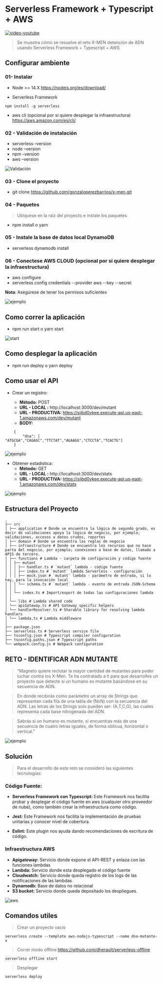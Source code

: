 # Serverless Framework + Typescript + AWS



[![video-youtube](__doc__/youtube.png)](https://youtu.be/O_hsX3JnHE0)

> Se muestra cómo se resuelve el reto X-MEN detención de ADN usando Serverless Framework + Typescript + AWS

## Configurar ambiente
### 01- Instalar
- Node >= 14.X 
https://nodejs.org/es/download/ 

- Serverless Framework

```
npm install -g serverless 
```

- aws cli (opcional por si quiere desplegar la infraestructura)
https://aws.amazon.com/es/cli/ 

### 02 - Validación de instalación 
- serverless –version
- node –version
- npm –version 
- aws –version 

![Validación](__doc__/validacionIntalacion.png)

### 03 - Clone el proyecto 
- git clone https://github.com/gonzaloperezbarrios/x-men.git

### 04 - Paquetes

> Ubíquese en la raíz del proyecto e instale los paquetes

- npm install o yarn
### 05 - Instale la base de datos local DynamoDB
- serverless dynamodb install
### 06 - Conectese AWS CLOUD (opcional por si quiere desplegar la infraestructura)
- aws configure
- serverless config credentials --provider aws --key <KEY> --secret <SECRET>

**Nota**: Asegúrese de tener los permisos suficientes 

![ejemplo](__doc__/permisosAWS.png)

## Como correr la aplicación 
- npm run start o yarn start

![start](__doc__/start.png)

## Como desplegar la aplicación
- npm run deploy o yarn deploy

## Como usar el  API 

- Crear un registro:

	- **Método:** POST
	- **URL - LOCAL :**  http://localhost:3000/dev/mutant  
	- **URL - PRODUCTIVA:**  https://sijbd0ykee.execute-api.us-east-1.amazonaws.com/dev/mutant  
	- **BODY:**
```
    {    
	    "dna": [ "ATGCGA","CAGAGC","TTCTAT","AGAAGG","CTCCTA","TCACTG"]
    }
```

![ejemplo](__doc__/post.png)

- Obtener estadistica: 
	- **Método:** GET
	- **URL - LOCAL :**  http://localhost:3000/dev/stats
	- **URL - PRODUCTIVA:**  https://sijbd0ykee.execute-api.us-east-1.amazonaws.com/dev/stats

![ejemplo](__doc__/get.png)

## Estructura del Proyecto 

```
.
├── src
│ ├── application # Donde se encuentra la lógica de segundo grado, es decir de validaciones apoya la lógica de negocio, por ejemplo; validaciones, accesos a datos crudos, reportes
│ ├── domain # Donde se encuentra las reglas de negocio
│ ├── infraestructure # Donde se encuentra los recursos que no hace parta del negocio, por ejemplo; conexiones a base de datos, llamado a APIS de tercero.
│ ├── functions # Lambda - carpeta de configuración y código fuente
│ │ ├── mutant
│ │ │ ├── handler.ts # `mutant` lambda - código fuente
│ │ │ ├── index.ts # `mutant` lambda Serverless - configuración
│ │ │ ├── mock.json # `mutant` lambda - parámetro de entrada, si lo hay, para la invocación local
│ │ │ └── schema.ts # `mutant` lambda - evento de entrada JSON-Schema
│ │ │
│ │ └── index.ts # Import/export de todas las configuraciones lambda
│ │
│ └── libs # Lambda shared code
│ └── apiGateway.ts # API Gateway specific helpers
│ └── handlerResolver.ts # Sharable library for resolving lambda handlers
│ └── lambda.ts # Lambda middleware
│
├── package.json
├── serverless.ts # Serverless service file
├── tsconfig.json # Typescript compiler configuration
├── tsconfig.paths.json # Typescript paths
└── webpack.config.js # Webpack configuration
```

## RETO - IDENTIFICAR ADN MUTANTE
> “Magneto quiere reclutar la mayor cantidad de mutantes para poder luchar contra los X-Men. 
Te ha contratado a ti para que desarrolles un proyecto que detecte si un humano es mutante basándose en su secuencia de ADN.

> En donde recibirás como parámetro un array de Strings que representan cada fila de una tabla de (NxN) con la secuencia del ADN. Las letras de los Strings solo pueden ser: (A,T,C,G), las cuales representa cada base nitrogenada del ADN.

> Sabrás si un humano es mutante, si encuentras más de una secuencia de cuatro letras iguales, de forma oblicua, horizontal o vertical.”

![ejemplo](__doc__/matrixADN.png)

## Solución 
> Para el desarrollo de este reto se consideró las siguientes tecnologías: 

### Código Fuente: 
- **Serverless Framework con Typescript:** Este Framework nos facilita probar y desplegar el código fuente en aws (cualquier otro proveedor de nube), como también crear la infraestructura como código. 

- **Jest:** Este Framework nos facilita la implementación de pruebas unitarias y conocer nivel de cobertura. 
- **Eslint:** Este plugin nos ayuda dando recomendaciones de escritura de código. 

### Infraestructura AWS

- **Apigateway:** Servicio donde expone el API-REST y enlaza con las funciones lambdas
- **Lambda:** Servicio donde esta desplegado el código fuente 
- **Cloudwatch:** Servicio donde queda registro de los logs de las notificaciones de las lambdas
- **Dynamodb:** Base de datos no relacional 
- **S3 bucket:** Servicio donde queda depositado los despliegues.

![aws](__doc__/aws.png)

## Comandos utiles 
> Crear un proyecto vacío

```
serverless create --template aws-nodejs-typescript --name dna-mutante-x
```

> Correr modo offline
https://github.com/dherault/serverless-offline

```
serverless offline start
```
> Desplegar

```
serverless deploy
```

